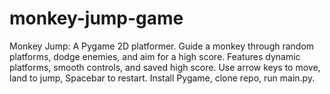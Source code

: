 # monkey-jump-game
Monkey Jump: A Pygame 2D platformer. Guide a monkey through random platforms, dodge enemies, and aim for a high score. Features dynamic platforms, smooth controls, and saved high score. Use arrow keys to move, land to jump, Spacebar to restart. Install Pygame, clone repo, run main.py.
